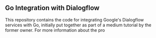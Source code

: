## Go Integration with Dialogflow
This repository contains the code for integrating Google's Dialogflow services with Go, initially put together as part of a medium tutorial by the former owner. For more information about the pro